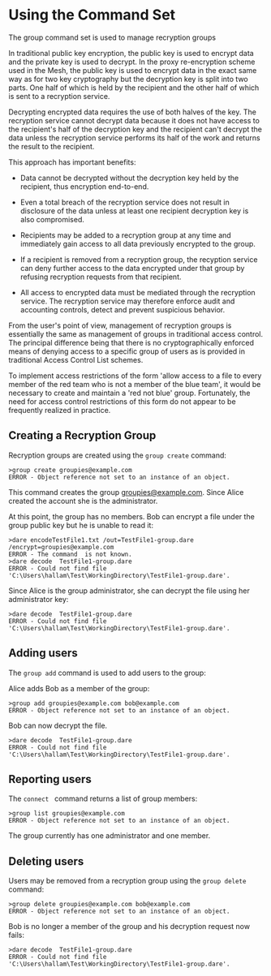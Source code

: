 
# Using the  Command Set

The group command set is used to manage recryption groups

In traditional public key encryption, the public key is used to encrypt data
and the private key is used to decrypt. In the proxy re-encryption scheme used 
in the Mesh, the public key is used to encrypt data in the exact same way as 
for two key cryptography but the decryption key is split into two parts. One 
half of which is held by the recipient and the other half of which is sent 
to a recryption service.

Decrypting encrypted data requires the use of both halves of the key. The recryption
service cannot decrypt data because it does not have access to the recipient's half
of the decryption key and the recipient can't decrypt the data unless the recryption
service performs its half of the work and returns the result to the recipient.

This approach has important benefits:

* Data cannot be decrypted without the decryption key held by the recipient, thus
encryption end-to-end. 

* Even a total breach of the recryption service does not result in disclosure of
the data unless at least one recipient decryption key is also compromised.

* Recipients may be added to a recryption group at any time and immediately gain access
to all data previously encrypted to the group.

* If a recipient is removed from a recryption group, the recyption service can
deny further access to the data encrypted under that group by refusing recryption 
requests from that recipient.

* All access to encrypted data must be mediated through the recryption service.
The recryption service may therefore enforce audit and accounting controls, detect
and prevent suspicious behavior.

From the user's point of view, management of recryption groups is essentially the 
same as management of groups in traditional access control. The principal difference
being that there is no cryptographically enforced means of denying access to a 
specific group of users as is provided in traditional Access Control List schemes.

To implement access restrictions of the form 'allow access to a file to every member
of the red team who is not a member of the blue team', it would be necessary to create 
and maintain a 'red not blue' group. Fortunately, the need for access control 
restrictions of this form do not appear to be frequently realized in practice.

## Creating a Recryption Group

Recryption groups are created using the `group create` command:


````
>group create groupies@example.com
ERROR - Object reference not set to an instance of an object.
````

This command creates the group groupies@example.com. Since Alice created the
account she is the administrator.

At this point, the group has no members. Bob can encrypt a file under the group
public key but he is unable to read it:


````
>dare encodeTestFile1.txt /out=TestFile1-group.dare /encrypt=groupies@example.com
ERROR - The command  is not known.
>dare decode  TestFile1-group.dare
ERROR - Could not find file 'C:\Users\hallam\Test\WorkingDirectory\TestFile1-group.dare'.
````

Since Alice is the group administrator, she can decrypt the file using her 
administrator key:


````
>dare decode  TestFile1-group.dare
ERROR - Could not find file 'C:\Users\hallam\Test\WorkingDirectory\TestFile1-group.dare'.
````


## Adding users

The `group add` command is used to add users to the group:

Alice adds Bob as a member of the group:


````
>group add groupies@example.com bob@example.com
ERROR - Object reference not set to an instance of an object.
````

Bob can now decrypt the file.


````
>dare decode  TestFile1-group.dare
ERROR - Could not find file 'C:\Users\hallam\Test\WorkingDirectory\TestFile1-group.dare'.
````

## Reporting users

The `connect ` command returns a list of group members:


````
>group list groupies@example.com
ERROR - Object reference not set to an instance of an object.
````

The group currently has one administrator and one member.

## Deleting users

Users may be removed from a recryption group using the `group delete` command:


````
>group delete groupies@example.com bob@example.com
ERROR - Object reference not set to an instance of an object.
````

Bob is no longer a member of the group and his decryption request now fails:


````
>dare decode  TestFile1-group.dare
ERROR - Could not find file 'C:\Users\hallam\Test\WorkingDirectory\TestFile1-group.dare'.
````


